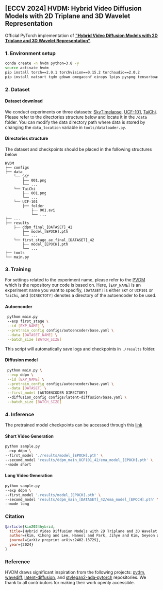 ## [ECCV 2024] HVDM: Hybrid Video Diffusion Models with 2D Triplane and 3D Wavelet Representation

Official PyTorch implementation of **["Hybrid Video Diffusion Models with 2D Triplane and 3D Wavelet Representation"](https://arxiv.org/abs/2402.13729)**.   

### 1. Environment setup
```bash
conda create -n hvdm python=3.8 -y
source activate hvdm
pip install torch==2.0.1 torchvision==0.15.2 torchaudio==2.0.2
pip install natsort tqdm gdown omegaconf einops lpips pyspng tensorboard imageio av moviepy PyWavelets
```

### 2. Dataset 

#### Dataset download
We conduct experiments on three datasets: [SkyTimelapse](https://github.com/weixiong-ur/mdgan), [UCF-101](https://www.crcv.ucf.edu/data/UCF101.php), [TaiChi](https://github.com/AliaksandrSiarohin/first-order-model/tree/master/data/taichi-loading). Please refer to the directories structure below and locate it in the `/data` folder. You can modify the data directory path where data is stored by changing the `data_location` variable in `tools/dataloader.py`.

#### Directories structure
The dataset and checkpoints should be placed in the following structures below
```
HVDM
├── configs
├── data
    └── SKY
        ├── 001.png
        └── ...
    └── TaiChi
        ├── 001.png
        └── ...
    └── UCF-101
        ├── folder
            ├── 001.avi    
            └── ...    
├── ...
├── results
    ├── ddpm_final_[DATASET]_42
        ├── model_[EPOCH].pth
        └── ...
    └── first_stage_ae_final_[DATASET]_42
        ├── model_[EPOCH].pth
        └── ...
├── tools
└── main.py
```

### 3. Training
For settings related to the experiment name, please refer to the [PVDM](https://github.com/sihyun-yu/PVDM) which is the repository our code is based on. Here, `[EXP_NAME]` is an experiment name you want to specifiy, `[DATASET]` is either `SKY` or `UCF101` or `TaiChi`, and `[DIRECTOTY]` denotes a directory of the autoencoder to be used.

#### Autoencoder

```bash
 python main.py 
 --exp first_stage \
 --id [EXP_NAME] \
 --pretrain_config configs/autoencoder/base.yaml \
 --data [DATASET_NAME] \
 --batch_size [BATCH_SIZE]
```
This script will automatically save logs and checkpoints in `./results` folder.

#### Diffusion model

```bash
 python main.py \
 --exp ddpm \
 --id [EXP_NAME] \
 --pretrain_config configs/autoencoder/base.yaml \
 --data [DATASET] \
 --first_model [AUTOENCODER DIRECTORY] 
 --diffusion_config configs/latent-diffusion/base.yaml \
 --batch_size [BATCH_SIZE]
```

### 4. Inference 
The pretrained model checkpoints can be accessed through this [link](https://drive.google.com/drive/folders/1dkbF5RNSgP_eOJAOBUeUTpCoLDvhkHNW?usp=drive_link)

#### Short Video Generation
```bash
python sample.py 
--exp ddpm \
--first_model './results/model_[EPOCH].pth' \
--second_model 'results/ddpm_main_UCF101_42/ema_model_[EPOCH].pth' \
--mode short
```

#### Long Video Generation
```bash
python sample.py 
--exp ddpm \
--first_model '.results/model_[EPOCH].pth' \ 
--second_model 'results/ddpm_main_[DATASET]_42/ema_model_[EPOCH].pth' \
--mode long
```

### Citation
```bibtex
@article{kim2024hybrid,
  title={Hybrid Video Diffusion Models with 2D Triplane and 3D Wavelet Representation},
  author={Kim, Kihong and Lee, Haneol and Park, Jihye and Kim, Seyeon and Lee, Kwanghee and Kim, Seungryong and Yoo, Jaejun},
  journal={arXiv preprint arXiv:2402.13729},
  year={2024}
}
```

### Reference
HVDM draws significant inspiration from the following projects: [pvdm](https://github.com/sihyun-yu/PVDM), [wavediff](https://github.com/VinAIResearch/WaveDiff), [latent-diffusion](https://github.com/CompVis/latent-diffusionn), and [stylegan2-ada-pytorch](https://github.com/NVlabs/stylegan2-ada-pytorch) repositories. We thank to all contributors for making their work openly accessible.
